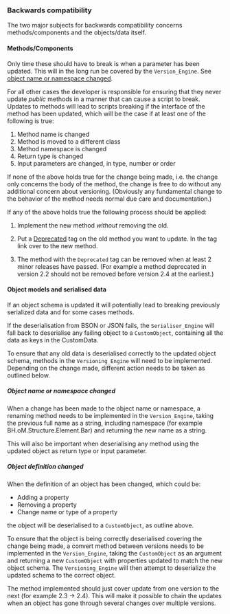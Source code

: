 ### Backwards compatibility

The two major subjects for backwards compatibility concerns methods/components and the objects/data itself.

#### Methods/Components

Only time these should have to break is when a parameter has been updated. This will in the long run be covered by the `Version_Engine`. See [object name or namespace changed](https://github.com/BHoM/documentation/wiki/Backwards-compatibility#object-name-or-namespace-changed).

For all other cases the developer is responsible for ensuring that they never update _public_ methods in a manner that can cause a script to break. Updates to methods will lead to scripts breaking if the interface of the method has been updated, which will be the case if at least one of the following is true:

1. Method name is changed
1. Method is moved to a different class
1. Method namespace is changed
1. Return type is changed
1. Input parameters are changed, in type, number or order

If none of the above holds true for the change being made, i.e. the change only concerns the body of the method, the change is free to do without any additional concern about versioning. (Obviously any fundamental change to the behavior of the method needs normal due care and documentation.)

If any of the above holds true the following process should be applied:

1. Implement the new method _without_ removing the old.

1. Put a [Deprecated](https://github.com/BHoM/documentation/wiki/Code-Attributes#deprecated) tag on the old method you want to update. In the tag link over to the new method.

1. The method with the `Deprecated` tag can be removed when at least 2 minor releases have passed. (For example a method deprecated in version 2.2 should not be removed before version 2.4 at the earliest.)

#### Object models and serialised data

If an object schema is updated it will potentially lead to breaking previously serialized data and for some cases methods. 

If the deserialisation from BSON or JSON fails, the `Serialiser_Engine` will fall back to deserialise any failing object to a `CustomObject`, containing all the data as keys in the CustomData.

To ensure that any old data is deserialised correctly to the updated object schema, methods in the `Versioning_Engine` will need to be implemented. Depending on the change made, different action needs to be taken as outlined below.

##### Object name or namespace changed

When a change has been made to the object name or namespace, a renaming method needs to be implemented in the `Version_Engine`, taking the previous full name as a string, including namespace (for example BH.oM.Structure.Element.Bar) and returning the new name as a string.

This will also be important when deserialising any method using the updated object as return type or input parameter.

##### Object definition changed

When the definition of an object has been changed, which could be:

- Adding a property
- Removing a property
- Change name or type of a property

the object will be deserialised to a `CustomObject`, as outline above.

To ensure that the object is being correctly deserialised covering the change being made, a convert method between versions needs to be implemented in the  `Version_Engine`, taking the `CustomObject` as an argument and returning a new `CustomObject` with properties updated to match the new object schema. The `Versioning_Engine` will then attempt to deserialize the updated schema to the correct object.

The method implemented should just cover update from one version to the next (for example 2.3 -> 2.4). This will make it possible to chain the updates when an object has gone through several changes over multiple versions.
